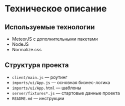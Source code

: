 # Техническое описание

## Используемые технологии

- MeteorJS с дополнительными пакетами
- NodeJS
- Normalize.css

## Структура проекта

- `client/main.js` — роутинг
- `imports/ui/App.js` — основная бизнес-логика
- `imports/ui/App.html` — шаблоны
- `server/fixtures*.js` — стартовые данные проекта
- `README.md` — инструкции
